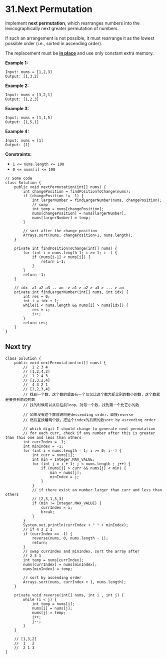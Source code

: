 # 31.Next Permutation



Implement **next permutation**, which rearranges numbers into the lexicographically next greater permutation of numbers.

If such an arrangement is not possible, it must rearrange it as the lowest possible order (i.e., sorted in ascending order).

The replacement must be [**in place**](http://en.wikipedia.org/wiki/In-place\_algorithm) and use only constant extra memory.

&#x20;

**Example 1:**

```
Input: nums = [1,2,3]
Output: [1,3,2]
```

**Example 2:**

```
Input: nums = [3,2,1]
Output: [1,2,3]
```

**Example 3:**

```
Input: nums = [1,1,5]
Output: [1,5,1]
```

**Example 4:**

```
Input: nums = [1]
Output: [1]
```

&#x20;

**Constraints:**

* `1 <= nums.length <= 100`
* `0 <= nums[i] <= 100`

```
// Some code
class Solution {
    public void nextPermutation(int[] nums) {
        int changePosition = findPositionToChange(nums);
        if (changePosition != -1) {
            int largerNumber = findLargerNumber(nums, changePosition);
            // swap
            int temp = nums[changePosition];
            nums[changePosition] = nums[largerNumber];
            nums[largerNumber] = temp;
        }
        
        // sort after the change position
        Arrays.sort(nums, changePosition+1, nums.length);
    }
    
    private int findPositionToChange(int[] nums) {
        for (int i = nums.length-1; i >= 1; i--) {
            if (nums[i-1] < nums[i]) {
                return i-1;
            }
        }
        return -1;
    }
    
    // idx  a1 a2 a3 .. an -> a1 > a2 > a3 > ... > an
    private int findLargerNumber(int[] nums, int idx) {
        int res = 0;
        int i = idx + 1; 
        while(i < nums.length && nums[i] > nums[idx]) {
            res = i;
            i++;
        }
        return res;
    }
}
```

## Next try

```
class Solution {
    public void nextPermutation(int[] nums) {
        //  1 2 3 4
        // [1,2,4,3]
        //  1 2 4 3
        // [1,3,2,4]
        //  4 3 2 1
        // [1,2,3,4]
        // 找到一个数，这个数的后面有一个仅仅比这个数大却比别的数小的数，这个数就是要换到前边的数
        // 找的时候可以从后往前loop，对每一个数，找到第一个比它小的数

        // 如果没有这个数那说明是descending order，直接reverse
        // 然后互换着两个数，把这个index的后面的数sort by ascending order

        // which digit I should change to generate next permutation
        // for each curr, check if any number after this is greater than this one and less than others
        int currIndex = -1;
        int minIndex = -1;
        for (int i = nums.length - 1; i >= 0; i--) {
            int curr = nums[i];
            int min = Integer.MAX_VALUE;
            for (int j = i + 1; j < nums.length ; j++) {
                if (nums[j] > curr && nums[j] < min) {
                    min = nums[j];
                    minIndex = j;
                }
            }
            // if there exist an number larger than curr and less than others
            // [2,3,1,3,3]
            if (min != Integer.MAX_VALUE) {
                currIndex = i;
                break;
            }
        }
        System.out.println(currIndex + " " + minIndex);
        // if 4 3 2 1
        if (currIndex == -1) {
            reverse(nums, 0, nums.length - 1);
            return;
        }
        // swap currIndex and minIndex, sort the array after 
        // 2 3 1
        int temp = nums[currIndex];
        nums[currIndex] = nums[minIndex];
        nums[minIndex] = temp;

        // sort by ascending order
        Arrays.sort(nums, currIndex + 1, nums.length);
    }

    private void reverse(int[] nums, int i , int j) {
        while (i < j) {
            int temp = nums[i];
            nums[i] = nums[j];
            nums[j] = temp;
            i++;
            j--;
        }
    }

    // [1,3,2]
    //  1   2
    //  2 1 3
}
```
